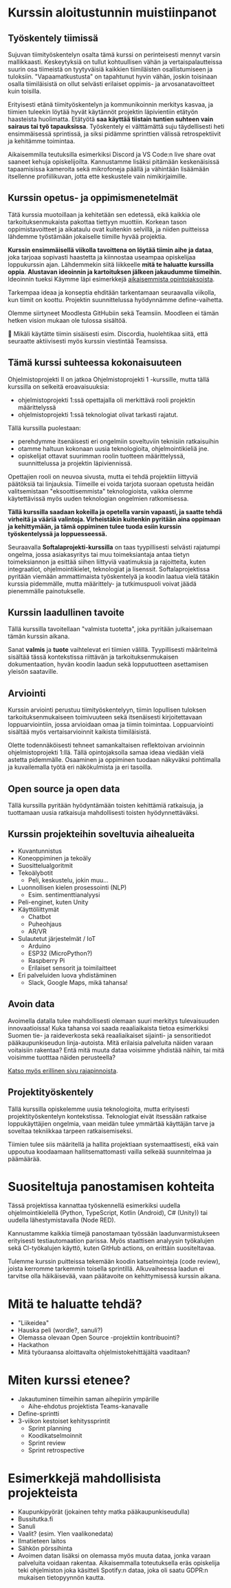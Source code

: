 # Kurssin aloitustunnin muistiinpanot

## Työskentely tiimissä

Sujuvan tiimityöskentelyn osalta tämä kurssi on perinteisesti mennyt varsin mallikkaasti. Keskeytyksiä on tullut kohtuullisen vähän ja vertaispalautteissa suurin osa tiimeistä on tyytyväisiä kaikkien tiimiläisten osallistumiseen ja tuloksiin. "Vapaamatkustusta" on tapahtunut hyvin vähän, joskin toisinaan osalla tiimiläisistä on ollut selvästi erilaiset oppimis- ja arvosanatavoitteet kuin toisilla.

Erityisesti etänä tiimityöskentelyn ja kommunikoinnin merkitys kasvaa, ja tiimien tuleekin löytää hyvät käytännöt projektin läpivientiin etätyön haasteista huolimatta. Etätyötä **saa käyttää tiistain tuntien suhteen vain sairaus tai työ tapauksissa**. Työskentely ei välttämättä suju täydellisesti heti ensimmäisessä sprintissä, ja siksi pidämme sprinttien välissä retrospektiivit ja kehitämme toimintaa.

Aikaisemmilla teutuksilla esimerkiksi Discord ja VS Code:n live share ovat saaneet kehuja opiskelijoilta. Kannustamme lisäksi pitämään keskenäisissä tapaamisissa kameroita sekä mikrofoneja päällä ja vähintään lisäämään itsellenne profiilikuvan, jotta ette keskustele vain nimikirjaimille.

## Kurssin opetus- ja oppimismenetelmät

Tätä kurssia muotoillaan ja kehitetään sen edetessä, eikä kaikkia ole tarkoituksenmukaista pakottaa tiettyyn muottiin. Korkean tason oppimistavoitteet ja aikataulu ovat kuitenkin selvillä, ja niiden puitteissa lähdemme työstämään jokaiselle tiimille hyvää projektia.

**Kurssin ensimmäisellä viikolla tavoittena on löytää tiimin aihe ja dataa**, joka tarjoaa sopivasti haastetta ja kiinnostaa useampaa opiskelijaa loppukurssin ajan. Lähdemmekin siitä liikkeelle **mitä te haluatte kurssilla oppia**. **Alustavan ideoinnin ja kartoituksen jälkeen jakaudumme tiimeihin.** Ideoinnin tueksi Käymme läpi esimerkkejä [aikaisemmista opintojaksoista](./aiempia-projekteja.md).

Tarkempaa ideaa ja konseptia ehditään tarkentamaan seuraavalla viikolla, kun tiimit on koottu. Projektin suunnittelussa hyödynnämme define-vaihetta.

Olemme siirtyneet Moodlesta GitHubiin sekä Teamsiin. Moodleen ei tämän hetken vision mukaan ole tulossa sisältöä.

📣 Mikäli käytätte tiimin sisäisesti esim. Discordia, huolehtikaa siitä, että seuraatte aktiivisesti myös kurssin viestintää Teamsissa.

## Tämä kurssi suhteessa kokonaisuuteen

Ohjelmistoprojekti II on jatkoa Ohjelmistoprojekti 1 -kurssille, mutta tällä kurssilla on selkeitä eroavaisuuksia:

- ohjelmistoprojekti 1:ssä opettajalla oli merkittävä rooli projektin määrittelyssä
- ohjelmistoprojekti 1:ssä teknologiat olivat tarkasti rajatut.

Tällä kurssilla puolestaan:

- perehdymme itsenäisesti eri ongelmiin soveltuviin teknisiin ratkaisuihin
- otamme haltuun kokonaan uusia teknologioita, ohjelmointikieliä jne.
- opiskelijat ottavat suurimman roolin tuotteen määrittelyssä, suunnittelussa ja projektin läpiviennissä.

Opettajien rooli on neuvoa sivusta, mutta ei tehdä projektiin liittyviä päätöksiä tai linjauksia. Tiimeille ei voida tarjota suoraan opetusta heidän valitsemistaan "eksoottisemmista" teknologioista, vaikka olemme käytettävissä myös uuden teknologian ongelmien ratkomisessa.

**Tällä kurssilla saadaan kokeilla ja opetella varsin vapaasti, ja saatte tehdä virheitä ja vääriä valintoja. Virheistäkin kuitenkin pyritään aina oppimaan ja kehittymään, ja tämä oppiminen tulee tuoda esiin kurssin työskentelyssä ja loppuesseessä.**

Seuraavalla **Softalaprojekti-kurssilla** on taas tyypillisesti selvästi rajatumpi ongelma, jossa asiakasyritys tai muu toimeksiantaja antaa tietyn toimeksiannon ja esittää siihen liittyviä vaatimuksia ja rajoitteita, kuten integraatiot, ohjelmointikielet, teknologiat ja lisenssit. Softalaprojektissa pyritään viemään ammattimaista työskentelyä ja koodin laatua vielä tätäkin kurssia pidemmälle, mutta määrittely- ja tutkimuspuoli voivat jäädä pienemmälle painotukselle.

## Kurssin laadullinen tavoite

Tällä kurssilla tavoitellaan "valmista tuotetta", joka pyritään julkaisemaan tämän kurssin aikana.

Sanat **valmis** ja **tuote** vaihtelevat eri tiimien välillä. Tyypillisesti määritelmä sisältää tässä kontekstissa riittävän ja tarkoituksenmukaisen dokumentaation, hyvän koodin laadun sekä lopputuotteen asettamisen yleisön saataville.

## Arviointi

Kurssin arviointi perustuu tiimityöskentelyyn, tiimin lopullisen tuloksen tarkoituksenmukaiseen toimivuuteen sekä itsenäisesti kirjoitettavaan loppuarviointiin, jossa arvioidaan omaa ja tiimin toimintaa. Loppuarviointi sisältää myös vertaisarvioinnit kaikista tiimiläisistä.

Olette todennäköisesti tehneet samankaltaisen reflektoivan arvioinnin ohjelmistoprojekti 1:llä. Tällä opintojaksolla samaa ideaa viedään vielä astetta pidemmälle. Osaaminen ja oppiminen tuodaan näkyväksi pohtimalla ja kuvailemalla työtä eri näkökulmista ja eri tasoilla.

## Open source ja open data

Tällä kurssilla pyritään hyödyntämään toisten kehittämiä ratkaisuja, ja tuottamaan uusia ratkaisuja mahdollisesti toisten hyödynnettäväksi.

## Kurssin projekteihin soveltuvia aihealueita

- Kuvantunnistus
- Koneoppiminen ja tekoäly
- Suosittelualgoritmit
- Tekoälybotit
  - Peli, keskustelu, jokin muu...
- Luonnollisen kielen prosessointi (NLP)
  - Esim. sentimenttianalyysi
- Peli-enginet, kuten Unity
- Käyttöliittymät
  - Chatbot
  - Puheohjaus
  - AR/VR
- Sulautetut järjestelmät / IoT
  - Arduino
  - ESP32 (MicroPython?)
  - Raspberry Pi
  - Erilaiset sensorit ja toimilaitteet
- Eri palveluiden luova yhdistäminen
  - Slack, Google Maps, mikä tahansa!

## Avoin data

Avoimella datalla tulee mahdollisesti olemaan suuri merkitys tulevaisuuden innovaatioissa! Kuka tahansa voi saada reaaliaikaista tietoa esimerkiksi Suomen tie- ja raideverkosta sekä reaaliaikaiset sijainti- ja sensoritiedot pääkaupunkiseudun linja-autoista. Mitä erilaisia palveluita näiden varaan voitaisiin rakentaa? Entä mitä muuta dataa voisimme yhdistää näihin, tai mitä voisimme tuotttaa näiden perusteella?

[Katso myös erillinen sivu rajapinnoista](./avoimet-rajapinnat.md).

## Projektityöskentely

Tällä kurssilla opiskelemme uusia teknologioita, mutta erityisesti projektityöskentelyn kontekstissa. Teknologiat eivät itsessään ratkaise loppukäyttäjien ongelmia, vaan meidän tulee ymmärtää käyttäjän tarve ja soveltaa tekniikkaa tarpeen ratkaisemiseksi.

Tiimien tulee siis määritellä ja hallita projektiaan systemaattisesti, eikä vain uppoutua koodaamaan hallitsemattomasti vailla selkeää suunnitelmaa ja päämäärää.

# Suositeltuja panostamisen kohteita

Tässä projektissa kannattaa työskennellä esimerkiksi uudella ohjelmointikielellä (Python, TypeScript, Kotlin (Android), C# (Unity)) tai uudella lähestymistavalla (Node RED).

Kannustamme kaikkia tiimejä panostamaan työssään laadunvarmistukseen erityisesti testiautomaation parissa. Myös staattisen analyysin työkalujen sekä CI-työkalujen käyttö, kuten GitHub actions, on erittäin suositeltavaa.

Tulemme kurssin puitteissa tekemään koodin katselmointeja (code review), joista kerromme tarkemmin toisella sprintillä. Alkuvaiheessa laadun ei tarvitse olla häikäisevää, vaan päätavoite on kehittymisessä kurssin aikana.

# Mitä te haluatte tehdä?

- "Liikeidea"
- Hauska peli (wordle?, sanuli?)
- Olemassa olevaan Open Source -projektiin kontribuointi?
- Hackathon
- Mitä työuraansa aloittavalta ohjelmistokehittäjältä vaaditaan?

# Miten kurssi etenee?

- Jakautuminen tiimeihin saman aihepiirin ympärille
  - Aihe-ehdotus projektista Teams-kanavalle
- Define-sprintti
- 3-viikon kestoiset kehityssprintit
  - Sprint planning
  - Koodikatselmoinnit
  - Sprint review
  - Sprint retrospective

# Esimerkkejä mahdollisista projekteista

- Kaupunkipyörät (jokainen tehty matka pääkaupunkiseudulla)
- Bussitutka.fi
- Sanuli
- Vaalit? (esim. Ylen vaalikonedata)
- Ilmatieteen laitos
- Sähkön pörssihinta
- Avoimen datan lisäksi on olemassa myös muuta dataa, jonka varaan palveluita voidaan rakentaa. Aikaisemmalla toteutuksella eräs opiskelija teki ohjelmiston joka käsitteli Spotify:n dataa, joka oli saatu GDPR:n mukaisen tietopyynnön kautta.
